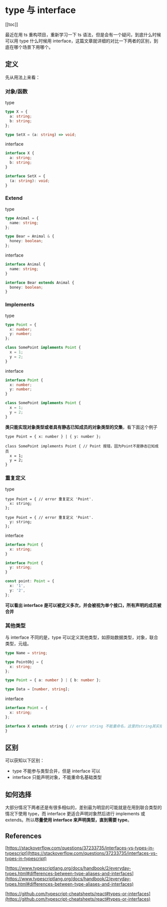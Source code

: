 # type 与 interface

[[toc]]

最近在用 ts 重构项目，重新学习一下 ts 语法，但是会有一个疑问，到底什么时候可以用 type 什么时候用 interface，这篇文章就详细的对比一下两者的区别，到底在哪个场景下用哪个。

## 定义

先从用法上来看：

### 对象/函数

type

```ts
type X = {
  a: string;
  b: string;
};

type SetX = (a: string) => void;
```

interface

```ts
interface X {
  a: string;
  b: string;
}

interface SetX = {
  (a: string): void;
}
```

### Extend

type

```ts
type Animal = {
  name: string;
};

type Bear = Animal & {
  honey: boolean;
};
```

interface

```ts
interface Animal {
  name: string;
}

interface Bear extends Animal {
  boney: boolean;
}
```

### Implements

type

```ts
type Point = {
  x: number;
  y: number;
};

class SomePoint implements Point {
  x = 1;
  y = 2;
}
```

interface

```ts
interface Point {
  x: number;
  y: number;
}

class SomePoint implements Point {
  x = 1;
  y = 2;
}
```

**类只能实现对象类型或者具有静态已知成员的对象类型的交集**，看下面这个例子

```ts{3}
type Point = { x: number } | { y: number };

class SomePoint implements Point { // Point 报错，因为Point不是静态已知成员
  x = 1;
  y = 2;
}
```

### 重复定义

type

```ts{1,5}
type Point = { // error 重复定义 'Point'.
  x: string;
};

type Point = { // error 重复定义 'Point'.
  y: string;
};
```

interface

```ts
interface Point {
  x: string;
}

interface Point {
  y: string;
}

const point: Point = {
  x: '1',
  y: '2',
};
```

**可以看出 interface 是可以被定义多次，并会被视为单个接口，所有声明的成员被合并**

### 其他类型

与 interface 不同的是，type 可以定义其他类型，如原始数据类型，对象，联合类型，元组。

```ts
type Name = string;

type PointObj = {
  x: string;
};

type Point = { a: number } | { b: number };

type Data = [number, string];
```

interface

```ts
interface Point = {
  x: string;
};

interface X extends string { // error string 不能重命名，这里的string其实指的是类型，但在这里用作为值
}
```

## 区别

可以获知以下区别：

- type 不能参与类型合并，但是 interface 可以
- interface 只能声明对象，不能重命名基础类型

## 如何选择

大部分情况下两者还是有很多相似的，差别最为明显的可能就是在用到联合类型的情况下使用 type，而 interface 更适合声明对象然后进行 implements 或 extends。所以**尽量使用 interface 来声明类型，直到需要 type**。

## References

[https://stackoverflow.com/questions/37233735/interfaces-vs-types-in-typescript](https://stackoverflow.com/questions/37233735/interfaces-vs-types-in-typescript)

[https://www.typescriptlang.org/docs/handbook/2/everyday-types.html#differences-between-type-aliases-and-interfaces](https://www.typescriptlang.org/docs/handbook/2/everyday-types.html#differences-between-type-aliases-and-interfaces)

[https://github.com/typescript-cheatsheets/react#types-or-interfaces](https://github.com/typescript-cheatsheets/react#types-or-interfaces)

<Gitalk />
